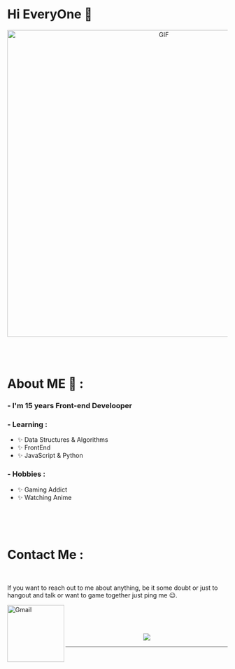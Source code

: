 # Hi EveryOne 👋

<div align="center">
<img hight="300" width="700" alt="GIF" align="center" src="[(https://tenor.com/view/hi-there-gif-24028235)](https://tenor.com/view/hi-there-gif-24028235)">
</div>

</br>
</br>
</br>


# About ME 💬 :

### - I'm 15 years Front-end Develooper


### - Learning :
- ✨ Data Structures & Algorithms
- ✨ FrontEnd
- ✨ JavaScript & Python

### - Hobbies : 
- ✨ Gaming Addict
- ✨ Watching Anime


</br>
</br>
</br>





# Contact Me :

<p>
 </br>


If you want to reach out to me about anything, be it some doubt or just to hangout and talk or want to game together just ping me 😉.

<a href="mailto:max1mkasss.mail@gmail.com">
 <img align="left" alt="Gmail" width="130" hight="100" src="https://github.com/Xx-Ashutosh-xX/Xx-Ashutosh-xX/blob/master/assets/icons/gmail.png" />
</a>
</br>
</br>
</br>
</a>



<p align="center" >  
<img  src="[https://github-readme-stats.vercel.app/api?username=Xx-Ashutosh-xX&&show_icons=true&theme=radical](https://tenor.com/view/coding-typing-pc-laptop-power-gif-21599707)"/>
  </p>

*************
